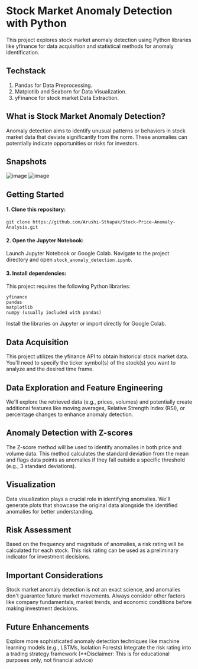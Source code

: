 # Stock Market Anomaly Detection with Python
This project explores stock market anomaly detection using Python libraries like yfinance for data acquisition and statistical methods for anomaly identification.

## Techstack
1. Pandas for Data Preprocessing.
2. Matplotlib and Seaborn for Data Visualization.
3. yFinance for stock market Data Extraction.

## What is Stock Market Anomaly Detection?
Anomaly detection aims to identify unusual patterns or behaviors in stock market data that deviate significantly from the norm. These anomalies can potentially indicate opportunities or risks for investors.

## Snapshots
![image](https://github.com/Arushi-Sthapak/Stock-Price-Anomaly-Analysis/assets/99334415/d74dd52e-1185-443f-be62-a2a16306dfae)
![image](https://github.com/Arushi-Sthapak/Stock-Price-Anomaly-Analysis/assets/99334415/31a45baa-532c-440e-8439-e80224ac5dd8)


## Getting Started
#### 1. Clone this repository:
```
git clone https://github.com/Arushi-Sthapak/Stock-Price-Anomaly-Analysis.git
```

#### 2. Open the Jupyter Notebook: <br>
   Launch Jupyter Notebook or Google Colab.
   Navigate to the project directory and open ``` stock_anomaly_detection.ipynb ```.

#### 3. Install dependencies: <br>
   This project requires the following Python libraries: <br>

  ``` yfinance ```<br>
  ``` pandas ``` <br>
  ``` matplotlib  ```<br>
  ``` numpy (usually included with pandas) ```<br>

  Install the libraries on Jupyter or import directly for Google Colab.

## Data Acquisition

This project utilizes the yfinance API to obtain historical stock market data. You'll need to specify the ticker symbol(s) of the stock(s) you want to analyze and the desired time frame.

## Data Exploration and Feature Engineering

We'll explore the retrieved data (e.g., prices, volumes) and potentially create additional features like moving averages, Relative Strength Index (RSI), or percentage changes to enhance anomaly detection.

## Anomaly Detection with Z-scores

The Z-score method will be used to identify anomalies in both price and volume data. This method calculates the standard deviation from the mean and flags data points as anomalies if they fall outside a specific threshold (e.g., 3 standard deviations).

## Visualization

Data visualization plays a crucial role in identifying anomalies. We'll generate plots that showcase the original data alongside the identified anomalies for better understanding.

## Risk Assessment

Based on the frequency and magnitude of anomalies, a risk rating will be calculated for each stock. This risk rating can be used as a preliminary indicator for investment decisions.

## Important Considerations

Stock market anomaly detection is not an exact science, and anomalies don't guarantee future market movements.
Always consider other factors like company fundamentals, market trends, and economic conditions before making investment decisions.

## Future Enhancements

Explore more sophisticated anomaly detection techniques like machine learning models (e.g., LSTMs, Isolation Forests)
Integrate the risk rating into a trading strategy framework (**Disclaimer: This is for educational purposes only, not financial advice)


